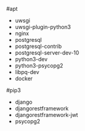#apt
+ uwsgi
+ uwsgi-plugin-python3
+ nginx
+ postgresql
+ postgresql-contrib
+ postgresql-server-dev-10
+ python3-dev
+ python3-psycopg2
+ libpq-dev
+ docker

#pip3
+ django
+ djangorestframework
+ djangorestframework-jwt
+ psycopg2

